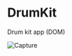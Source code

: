 # DrumKit
Drum kit app (DOM)

![Capture](https://github.com/anarus7/DrumKit/assets/117738169/310bdc29-24e1-4383-b2fa-7cbbbea77234)
